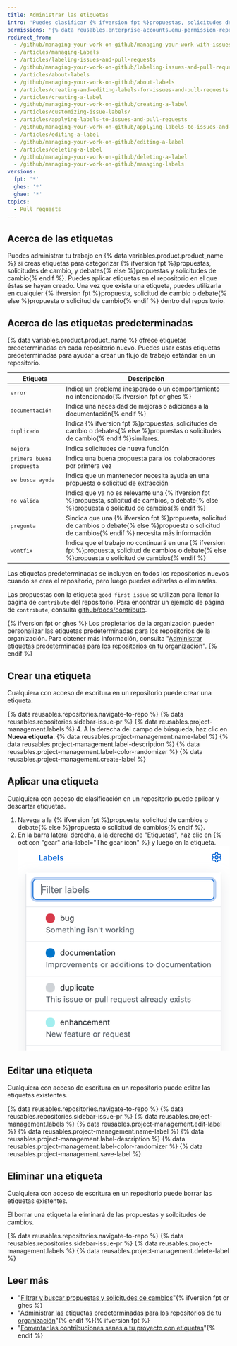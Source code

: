 ```yaml
---
title: Administrar las etiquetas
intro: 'Puedes clasificar {% ifversion fpt %}propuestas, solicitudes de cambio y debates{% else %}propuestas y solicitudes de cambio{% endif %} si creas, editas, aplicas y borras las etiquetas.'
permissions: '{% data reusables.enterprise-accounts.emu-permission-repo %}'
redirect_from:
  - /github/managing-your-work-on-github/managing-your-work-with-issues-and-pull-requests/managing-labels
  - /articles/managing-Labels
  - /articles/labeling-issues-and-pull-requests
  - /github/managing-your-work-on-github/labeling-issues-and-pull-requests
  - /articles/about-labels
  - /github/managing-your-work-on-github/about-labels
  - /articles/creating-and-editing-labels-for-issues-and-pull-requests
  - /articles/creating-a-label
  - /github/managing-your-work-on-github/creating-a-label
  - /articles/customizing-issue-labels/
  - /articles/applying-labels-to-issues-and-pull-requests
  - /github/managing-your-work-on-github/applying-labels-to-issues-and-pull-requests
  - /articles/editing-a-label
  - /github/managing-your-work-on-github/editing-a-label
  - /articles/deleting-a-label
  - /github/managing-your-work-on-github/deleting-a-label
  - /github/managing-your-work-on-github/managing-labels
versions:
  fpt: '*'
  ghes: '*'
  ghae: '*'
topics:
  - Pull requests
---
```

  ## Acerca de las etiquetas

Puedes administrar tu trabajo en {% data variables.product.product_name %} si creas etiquetas para categorizar {% ifversion fpt %}propuestas, solicitudes de cambio, y debates{% else %}propuestas y solicitudes de cambio{% endif %}. Puedes aplicar etiquetas en el repositorio en el que éstas se hayan creado. Una vez que exista una etiqueta, puedes utilizarla en cualquier {% ifversion fpt %}propuesta, solicitud de cambio o debate{% else %}propuesta o solicitud de cambio{% endif %} dentro del repositorio.

## Acerca de las etiquetas predeterminadas

{% data variables.product.product_name %} ofrece etiquetas predeterminadas en cada repositorio nuevo. Puedes usar estas etiquetas predeterminadas para ayudar a crear un flujo de trabajo estándar en un repositorio.

| Etiqueta                  | Descripción                                                                                                                                                 |
| ------------------------- | ----------------------------------------------------------------------------------------------------------------------------------------------------------- |
| `error`                   | Indica un problema inesperado o un comportamiento no intencionado{% ifversion fpt or ghes %}
| `documentación`           | Indica una necesidad de mejoras o adiciones a la documentación{% endif %}
| `duplicado`               | Indica {% ifversion fpt %}propuestas, solicitudes de cambio o debates{% else %}propuestas o solicitudes de cambio{% endif %}similares.                      |
| `mejora`                  | Indica solicitudes de nueva función                                                                                                                         |
| `primera buena propuesta` | Indica una buena propuesta para los colaboradores por primera vez                                                                                           |
| `se busca ayuda`          | Indica que un mantenedor necesita ayuda en una propuesta o solicitud de extracción                                                                          |
| `no válida`               | Indica que ya no es relevante una {% ifversion fpt %}propuesta, solicitud de cambios, o debate{% else %}propuesta o solicitud de cambios{% endif %}
| `pregunta`                | Sindica que una {% ifversion fpt %}propuesta, solicitud de cambios o debate{% else %}propuesta o solicitud de cambios{% endif %} necesita más información   |
| `wontfix`                 | Indica que el trabajo no continuará en una {% ifversion fpt %}propuesta, solicitud de cambios o debate{% else %}propuesta o solicitud de cambios{% endif %}

Las etiquetas predeterminadas se incluyen en todos los repositorios nuevos cuando se crea el repositorio, pero luego puedes editarlas o eliminarlas.

Las propuestas con la etiqueta `good first issue` se utilizan para llenar la página de `contribute` del repositorio. Para encontrar un ejemplo de página de `contribute`, consulta [github/docs/contribute](https://github.com/github/docs/contribute).

{% ifversion fpt or ghes %}
Los propietarios de la organización pueden personalizar las etiquetas predeterminadas para los repositorios de la organización. Para obtener más información, consulta "[Administrar etiquetas predeterminadas para los repositorios en tu organización](/articles/managing-default-labels-for-repositories-in-your-organization)".
{% endif %}

## Crear una etiqueta

Cualquiera con acceso de escritura en un repositorio puede crear una etiqueta.

{% data reusables.repositories.navigate-to-repo %}
{% data reusables.repositories.sidebar-issue-pr %}
{% data reusables.project-management.labels %}
4. A la derecha del campo de búsqueda, haz clic en **Nueva etiqueta**.
{% data reusables.project-management.name-label %}
{% data reusables.project-management.label-description %}
{% data reusables.project-management.label-color-randomizer %}
{% data reusables.project-management.create-label %}

## Aplicar una etiqueta

Cualquiera con acceso de clasificación en un repositorio puede aplicar y descartar etiquetas.

1. Navega a la {% ifversion fpt %}propuesta, solicitud de cambios o debate{% else %}propuesta o solicitud de cambios{% endif %}.
1. En la barra lateral derecha, a la derecha de "Etiquetas", haz clic en {% octicon "gear" aria-label="The gear icon" %} y luego en la etiqueta. ![Menú desplegable de "Labels"](/assets/images/help/issues/labels-drop-down.png)

## Editar una etiqueta

Cualquiera con acceso de escritura en un repositorio puede editar las etiquetas existentes.

{% data reusables.repositories.navigate-to-repo %}
{% data reusables.repositories.sidebar-issue-pr %}
{% data reusables.project-management.labels %}
{% data reusables.project-management.edit-label %}
{% data reusables.project-management.name-label %}
{% data reusables.project-management.label-description %}
{% data reusables.project-management.label-color-randomizer %}
{% data reusables.project-management.save-label %}

## Eliminar una etiqueta

Cualquiera con acceso de escritura en un repositorio puede borrar las etiquetas existentes.

El borrar una etiqueta la eliminará de las propuestas y soilcitudes de cambios.

{% data reusables.repositories.navigate-to-repo %}
{% data reusables.repositories.sidebar-issue-pr %}
{% data reusables.project-management.labels %}
{% data reusables.project-management.delete-label %}

## Leer más
- "[Filtrar y buscar propuestas y solicitudes de cambios](/issues/tracking-your-work-with-issues/filtering-and-searching-issues-and-pull-requests)"{% ifversion fpt or ghes %}
- "[Administrar las etiquetas predeterminadas para los repositorios de tu organización](/articles/managing-default-labels-for-repositories-in-your-organization)"{% endif %}{% ifversion fpt %}
- "[Fomentar las contribuciones sanas a tu proyecto con etiquetas](/communities/setting-up-your-project-for-healthy-contributions/encouraging-helpful-contributions-to-your-project-with-labels)"{% endif %}
